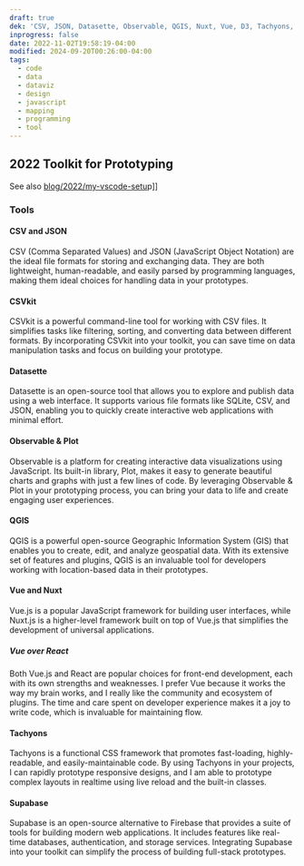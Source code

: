 ```yaml
---
draft: true
dek: 'CSV, JSON, Datasette, Observable, QGIS, Nuxt, Vue, D3, Tachyons, Supabase'
inprogress: false
date: 2022-11-02T19:58:19-04:00
modified: 2024-09-20T00:26:00-04:00
tags:
  - code
  - data
  - dataviz
  - design
  - javascript
  - mapping
  - programming
  - tool
---
```


## 2022 Toolkit for Prototyping

See also [blog/2022/my-vscode-setu](blog/2022/my-vscode-setu)p]]

### Tools
#### CSV and JSON

CSV (Comma Separated Values) and JSON (JavaScript Object Notation) are the ideal file formats for storing and exchanging data. They are both lightweight, human-readable, and easily parsed by programming languages, making them ideal choices for handling data in your prototypes.

#### CSVkit

CSVkit is a powerful command-line tool for working with CSV files. It simplifies tasks like filtering, sorting, and converting data between different formats. By incorporating CSVkit into your toolkit, you can save time on data manipulation tasks and focus on building your prototype.

#### Datasette

Datasette is an open-source tool that allows you to explore and publish data using a web interface. It supports various file formats like SQLite, CSV, and JSON, enabling you to quickly create interactive web applications with minimal effort.

#### Observable & Plot

Observable is a platform for creating interactive data visualizations using JavaScript. Its built-in library, Plot, makes it easy to generate beautiful charts and graphs with just a few lines of code. By leveraging Observable & Plot in your prototyping process, you can bring your data to life and create engaging user experiences.

#### QGIS

QGIS is a powerful open-source Geographic Information System (GIS) that enables you to create, edit, and analyze geospatial data. With its extensive set of features and plugins, QGIS is an invaluable tool for developers working with location-based data in their prototypes.

#### Vue and Nuxt

Vue.js is a popular JavaScript framework for building user interfaces, while Nuxt.js is a higher-level framework built on top of Vue.js that simplifies the development of universal applications.

##### Vue over React

Both Vue.js and React are popular choices for front-end development, each with its own strengths and weaknesses. I prefer Vue because it works the way my brain works, and I really like the community and ecosystem of plugins. The time and care spent on developer experience makes it a joy to write code, which is invaluable for maintaining flow.

#### Tachyons

Tachyons is a functional CSS framework that promotes fast-loading, highly-readable, and easily-maintainable code. By using Tachyons in your projects, I can rapidly prototype responsive designs, and I am able to prototype complex layouts in realtime using live reload and the built-in classes.

#### Supabase

Supabase is an open-source alternative to Firebase that provides a suite of tools for building modern web applications. It includes features like real-time databases, authentication, and storage services. Integrating Supabase into your toolkit can simplify the process of building full-stack prototypes.

